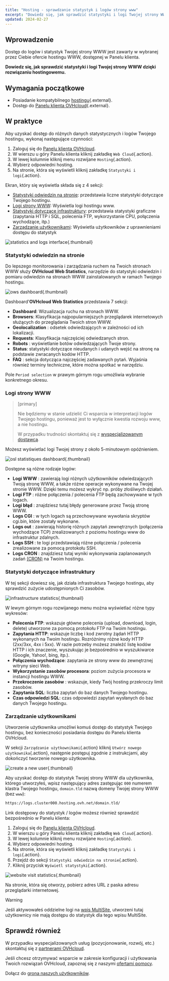 ```yaml
---
title: "Hosting - sprawdzanie statystyk i logów strony www"
excerpt: "Dowiedz się, jak sprawdzić statystyki i logi Twojej strony WWW dzięki rozwiązaniu hostingowemu"
updated: 2024-02-27
---
```


## Wprowadzenie 

Dostęp do logów i statystyk Twojej strony WWW jest zawarty w wybranej przez Ciebie ofercie hostingu WWW, dostępnej w Panelu klienta.

**Dowiedz się, jak sprawdzić statystyki i logi Twojej strony WWW dzięki rozwiązaniu hostingowemu.**

## Wymagania początkowe

- Posiadanie kompatybilnego [hostingu](/links/web/hosting){.external}.
- Dostęp do [Panelu klienta OVHcloud](/links/manager){.external}.

## W praktyce

Aby uzyskać dostęp do różnych danych statystycznych i logów Twojego hostingu, wykonaj następujące czynności: 

1. Zaloguj się do [Panelu klienta OVHcloud](/links/manager).
2. W wierszu u góry Panelu klienta kliknij zakładkę `Web Cloud`{.action}.
3. W lewej kolumnie kliknij menu rozwijane `Hosting`{.action}.
4. Wybierz odpowiedni hosting.
5. Na stronie, która się wyświetli kliknij zakładkę `Statystyki i logi`{.action}.

Ekran, który się wyświetla składa się z 4 sekcji:

- [Statystyki odwiedzin na stronie](#website-stats): przedstawia liczne statystyki dotyczące Twojego hostingu.
- [Logi strony WWW](#website-logs): Wyświetla logi hostingu www.
- [Statystyki dotyczące infrastruktury](#infra-stats): przedstawia statystyki graficzne (zapytania HTTP i SQL, polecenia FTP, wykorzystanie CPU, połączenia wychodzące, itp.)
- [Zarządzanie użytkownikami](#admin-user): Wyświetla użytkowników z uprawnieniami dostępu do statystyk

![statistics and logs interface](/pages/assets/screens/control_panel/product-selection/web-cloud/web-hosting/statistics-and-logs/tab.png){.thumbnail}

### Statystyki odwiedzin na stronie <a name="website-stats"></a>

Do lepszego monitorowania i zarządzania ruchem na Twoich stronach WWW służy **OVHcloud Web Statistics**, narzędzie do statystyki odwiedzin i pomiaru odwiedzin na stronach WWW zainstalowanych w ramach Twojego hostingu.

![ows dashboard](/pages/assets/screens/other/web-tools/logs/ows-presentation.gif){.thumbnail}

Dashboard'**OVHcloud Web Statistics** przedstawia 7 sekcji:

- **Dashboard**: Wizualizacja ruchu na stronach WWW.
- **Browsers**: Klasyfikacja najpopularniejszych przeglądarek internetowych służących do przeglądania Twoich stron WWW.
- **Geolocalization** : odsetek odwiedzających w zależności od ich lokalizacji.
- **Requests**: Klasyfikacja najczęściej odwiedzanych stron.
- **Robots** : wyświetlanie botów odwiedzających Twoje strony.
- **Status**: statystyki dotyczące nieudanych i udanych wejść na stronę na podstawie zwracanych kodów HTTP.
- **FAQ** : sekcja dotycząca najczęściej zadawanych pytań. Wyjaśnia również terminy techniczne, które można spotkać w narzędziu.

Pole `Period selection` w prawym górnym rogu umożliwia wybranie konkretnego okresu.

### Logi strony WWW <a name="website-logs"></a>

> [primary]
>
> Nie będziemy w stanie udzielić Ci wsparcia w interpretacji logów Twojego hostingu, ponieważ jest to wyłącznie kwestia rozwoju www, a nie hostingu.
>
> W przypadku trudności skontaktuj się z [wyspecjalizowanym dostawcą](/links/partner).
>

Możesz wyświetlać logi Twojej strony z około 5-minutowym opóźnieniem.

![osl statistiques dashboard](/pages/assets/screens/other/web-tools/logs/osl-statistics-board.png){.thumbnail}

Dostępne są różne rodzaje logów:

- **Logi WWW** : zawierają logi różnych użytkowników odwiedzających Twoją stronę WWW, a także różne operacje wykonywane na Twojej stronie WWW. Dzięki temu możesz wykryć np. próby złośliwych działań.
- **Logi FTP** : różne połączenia / polecenia FTP będą zachowywane w tych logach.
- **Logi błąd** : znajdziesz tutaj błędy generowane przez Twoją stronę WWW.
- **Logs CGI** : w tych logach są przechowywane wywołania skryptów cgi.bin, które zostały wykonane.
- **Logs out** : zawierają historię różnych zapytań zewnętrznych (połączenia wychodzące TCP) zrealizowanych z poziomu hostingu www do infrastruktur zdalnych.
- **Logs SSH** : te logi przedstawiają różne połączenia / polecenia zrealizowane za pomocą protokołu SSH.
- **Logs CRON** : znajdziesz tutaj wyniki wykonywania zaplanowanych zadań [(CRON)](/pages/web_cloud/web_hosting/cron_tasks) na Twoim hostingu.

### Statystyki dotyczące infrastruktury <a name="infra-stats"></a>

W tej sekcji dowiesz się, jak działa infrastruktura Twojego hostingu, aby sprawdzić zużycie udostępnionych Ci zasobów.

![infrastructure statistics](/pages/assets/screens/control_panel/product-selection/web-cloud/web-hosting/statistics-and-logs/infrastructure-statistics-graph.png){.thumbnail}

W lewym górnym rogu rozwijanego menu można wyświetlać różne typy wykresów:

- **Polecenia FTP**: wskazuje główne polecenia (upload, download, login, delete) utworzone za pomocą protokołu FTP na Twoim hostingu.
- **Zapytania HTTP**: wskazuje liczbę i kod zwrotny żądań HTTP wykonanych na Twoim hostingu. Rozróżnimy różne kody HTTP (2xx/3xx, 4xx i 5xx). W razie potrzeby możesz znaleźć listę kodów HTTP i ich znaczenie, wyszukując je bezpośrednio w wyszukiwarce (Google, Yahoo!, bing, itp.).
- **Połączenia wychodzące**: zapytania ze strony www do zewnętrznej witryny sieci Web.
- **Wykorzystanie zasobów procesora**: poziom zużycia procesora w instancji hostingu WWW.
- **Przekroczenie zasobów** : wskazuje, kiedy Twój hosting przekroczy limit zasobów.
- **Zapytania SQL**: liczba zapytań do baz danych Twojego hostingu.
- **Czas odpowiedzi SQL**: czas odpowiedzi zapytań wysłanych do baz danych Twojego hostingu.

### Zarządzanie użytkownikami <a name="admin-user"></a>

Utworzenie użytkownika umożliwi komuś dostęp do statystyk Twojego hostingu, bez konieczności posiadania dostępu do Panelu klienta OVHcloud.

W sekcji `Zarządzanie użytkownikami`{.action} kliknij `Utwórz nowego użytkownika`{.action}, następnie postępuj zgodnie z instrukcjami, aby dokończyć tworzenie nowego użytkownika.

![create a new user](/pages/assets/screens/control_panel/product-selection/web-cloud/web-hosting/statistics-and-logs/create-a-new-user.png){.thumbnail}

Aby uzyskać dostęp do statystyk Twojej strony WWW dla użytkownika, którego utworzyłeś, wpisz następujący adres zastępując `000` numerem klastra Twojego hostingu, `domain.tld` nazwą domeny Twojej strony WWW (bez `www`):

```bash
https://logs.cluster000.hosting.ovh.net/domain.tld/
```

Link dostępowy do statystyk / logów możesz również sprawdzić bezpośrednio w Panelu klienta:

1. Zaloguj się do [Panelu klienta OVHcloud](/links/manager).
2. W wierszu u góry Panelu klienta kliknij zakładkę `Web Cloud`{.action}.
3. W lewej kolumnie kliknij menu rozwijane `Hosting`{.action}.
4. Wybierz odpowiedni hosting.
5. Na stronie, która się wyświetli kliknij zakładkę `Statystyki i logi`{.action}.
6. Przejdź do sekcji `Statystyki odwiedzin na stronie`{.action}.
7. Kliknij przycisk `Wyświetl statystyki`{.action}.

![website visit statistics](/pages/assets/screens/control_panel/product-selection/web-cloud/web-hosting/statistics-and-logs/view-statistics.png){.thumbnail}

Na stronie, która się otworzy, pobierz adres URL z paska adresu przeglądarki internetowej.

> [!warning]
>
> Jeśli aktywowałeś oddzielne logi na [wpis MultiSite](/pages/web_cloud/web_hosting/multisites_configure_multisite), utworzeni tutaj użytkownicy nie mają dostępu do statystyk dla tego wpisu MultiSite.
>

## Sprawdź również

W przypadku wyspecjalizowanych usług (pozycjonowanie, rozwój, etc.) skontaktuj się z [partnerami OVHcloud](/links/partner).

Jeśli chcesz otrzymywać wsparcie w zakresie konfiguracji i użytkowania Twoich rozwiązań OVHcloud, zapoznaj się z naszymi [ofertami pomocy](/links/support).

Dołącz do [grona naszych użytkowników](/links/community).